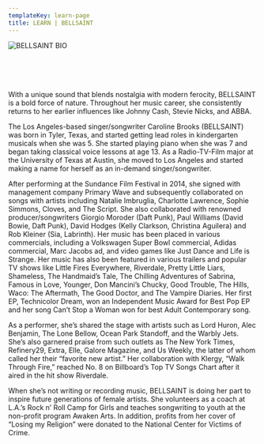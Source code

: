 ```yaml
---
templateKey: learn-page
title: LEARN | BELLSAINT
---
```

![BELLSAINT BIO](/img/press-5.jpg "BELLSAINT BIO")

<br><br><br><br>With a unique sound that blends nostalgia with modern ferocity, BELLSAINT is a bold force of nature. Throughout her music career, she consistently returns to her earlier influences like Johnny Cash, Stevie Nicks, and ABBA. 

The Los Angeles-based singer/songwriter Caroline Brooks (BELLSAINT) was born in Tyler, Texas, and started getting lead roles in kindergarten musicals when she was 5. She started playing piano when she was 7 and began taking classical voice lessons at age 13. As a Radio-TV-Film major at the University of Texas at Austin, she moved to Los Angeles and started making a name for herself as an in-demand singer/songwriter. 

After performing at the Sundance Film Festival in 2014, she signed with management company Primary Wave and subsequently collaborated on songs with artists including Natalie Imbruglia, Charlotte Lawrence, Sophie Simmons, Cloves, and The Script. She also collaborated with renowned producer/songwriters Giorgio Moroder (Daft Punk), Paul Williams (David Bowie, Daft Punk), David Hodges (Kelly Clarkson, Christina Aguilera) and Rob Kleiner (Sia, Labrinth). Her music has been placed in various commercials, including a Volkswagen Super Bowl commercial, Adidas commercial, Marc Jacobs ad, and video games like Just Dance and Life is Strange. Her music has also been featured in various trailers and popular TV shows like Little Fires Everywhere, Riverdale, Pretty Little Liars, Shameless, The Handmaid’s Tale, The Chilling Adventures of Sabrina, Famous in Love, Younger, Don Mancini’s Chucky, Good Trouble, The Hills, Waco: The Aftermath, The Good Doctor, and The Vampire Diaries. Her first EP, Technicolor Dream, won an Independent Music Award for Best Pop EP and her song Can’t Stop a Woman won for best Adult Contemporary song.

As a performer, she’s shared the stage with artists such as Lord Huron, Alec Benjamin, The Lone Bellow, Ocean Park Standoff, and the Warbly Jets. She’s also garnered praise from such outlets as The New York Times, Refinery29, Extra, Elle, Galore Magazine, and Us Weekly, the latter of whom called her their “favorite new artist.” Her collaboration with Klergy, “Walk Through Fire,” reached No. 8 on Billboard’s Top TV Songs Chart after it aired in the hit show Riverdale.

When she’s not writing or recording music, BELLSAINT is doing her part to inspire future generations of female artists. She volunteers as a coach at L.A.’s Rock n’ Roll Camp for Girls and teaches songwriting to youth at the non-profit program Awaken Arts. In addition, profits from her cover of “Losing my Religion” were donated to the National Center for Victims of Crime.
